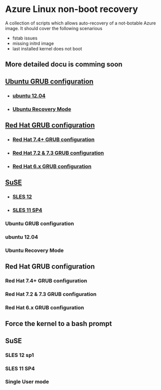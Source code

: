 # Azure Linux non-boot recovery

A collection of scripts which allows auto-recovery of a not-botable Azure image. It should cover the following scenarious
+ fstab issues
+ missing initrd image
+ last installed kernel does not boot

## More detailed docu is comming soon


## [Ubuntu GRUB configuration](#ubuntu-grub-configuration)
- ### [ubuntu 12.04](#ubuntu-12.04)
- ### [Ubuntu Recovery Mode](#ubuntu-recovery-mode)

## [Red Hat GRUB configuration](#red-hat-grub-configuration)
- ### [Red Hat 7.4+ GRUB configuration](#red-hat-7.4+-grub-configuration)
- ### [Red Hat 7.2 & 7.3 GRUB configuration](#red-hat-7.2-&7.3-grub-configuration)
- ### [Red Hat 6.x GRUB configuration](#red-hat-6.x-grub-configuration)

## [SuSE](#suse)
- ### [SLES 12](#sles-12)
- ### [SLES 11 SP4](#sles-11-sp4)


### Ubuntu GRUB configuration
### ubuntu 12\.04
### Ubuntu Recovery Mode

## Red Hat GRUB configuration

### Red Hat 7.4+ GRUB configuration
### Red Hat 7.2 & 7.3 GRUB configuration
### Red Hat 6.x GRUB configuration
## Force the kernel to a bash prompt
## SuSE

### SLES 12 sp1
### SLES 11 SP4
### Single User mode
